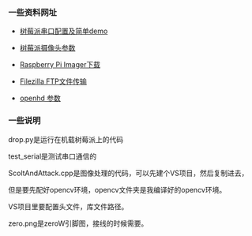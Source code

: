 ### 一些资料网址

- [树莓派串口配置及简单demo](https://www.cnblogs.com/hotwater99/p/12743212.html)
- [树莓派摄像头参数](https://www.raspberrypi.com/documentation/computers/camera_software.html)

- [Raspberry Pi Imager下载](https://www.raspberrypi.com/software/)
- [Filezilla FTP文件传输](https://www.filezilla.cn/download/client)

- [openhd 参数](https://blog.csdn.net/weixin_44793491/article/details/105539167)



### 一些说明

drop.py是运行在机载树莓派上的代码

test_serial是测试串口通信的

ScoltAndAttack.cpp是图像处理的代码，可以先建个VS项目，然后复制进去，

但是要先配好opencv环境，opencv文件夹是我编译好的opencv环境。

VS项目里要配置头文件，库文件路径。

zero.png是zeroW引脚图，接线的时候需要。
